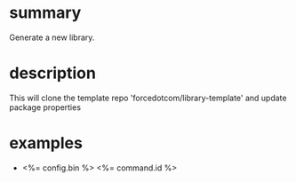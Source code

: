 # summary

Generate a new library.

# description

This will clone the template repo 'forcedotcom/library-template' and update package properties

# examples

- <%= config.bin %> <%= command.id %>
